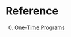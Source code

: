 # Reference

0. [One-Time Programs](https://blog.cryptographyengineering.com/2022/10/27/one-time-programs/)

